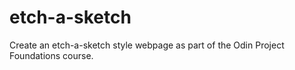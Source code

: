 # etch-a-sketch

Create an etch-a-sketch style webpage as part of the Odin Project Foundations course.
